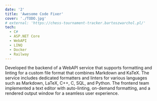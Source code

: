 ```yaml
---
date: '2'
title: 'Awesome Code Fixer'
cover: './TODO.jpg'
# external: 'https://chess-tournament-tracker.bartoszwarchol.pl/'
tech:
  - C#
  - ASP.NET Core
  - WebAPI
  - LINQ
  - Docker
  - Railway
---
```


Developed the backend of a WebAPI service that supports formatting and linting for a custom file format that combines Markdown and KaTeX. The service includes dedicated formatters and linters for various languages such as Markdown, LaTeX, C++, C, SQL, and Python. The frontend team implemented a text editor with auto-linting, on-demand formatting, and a rendered output window for a seamless user experience.
